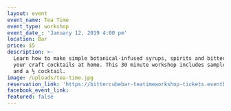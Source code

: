 ```yaml
---
layout: event
event_name: Tea Time
event_type: workshop
event_date_: 'January 12, 2019 4:00 pm'
location: Bar
price: $5
description: >-
  Learn how to make simple botanical-infused syrups, spirits and bitters for
  your craft cocktails at home. This 30 minute workshop includes sample tastings
  and a ½ cocktail.
image: /uploads/tea-time.jpg
reservation_link: 'https://bittercubebar-teatimeworkshop-tickets.eventbrite.com'
facebook_event_link:
featured: false
---
```


